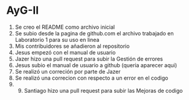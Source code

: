 # AyG-II
1. Se creo el README como archivo inicial
2. Se subio desde la pagina de github.com el archivo trabajado en Laboratorio 1 para su uso en linea
3. Mis contribuidores se añadieron al repositorio
4. Jesus empezó con el manual de usuario
5. Jazer hizo una pull request para subir la Gestión de errores
6. Jesus subio el manual de usuario a github (queria aparecer aqui)
7. Se realizó un correción por parte de Jazer
8. Se realizó una correcion con respecto a un error en el codigo
9. 9. Santiago hizo una pull request para subir las Mejoras de codigo
